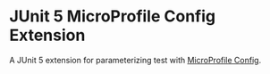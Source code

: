 # JUnit 5 MicroProfile Config Extension

A JUnit 5 extension for parameterizing test with [MicroProfile Config](https://github.com/eclipse/microprofile-config).
